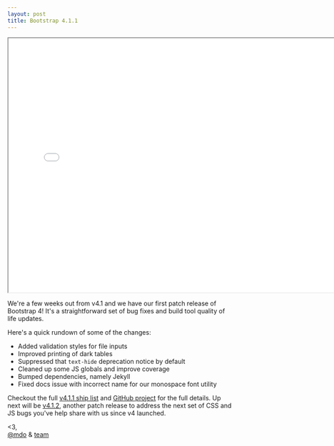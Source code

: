 ```yaml
---
layout: post
title: Bootstrap 4.1.1
---
```


<div class="embed-responsive embed-responsive-16by9">
  <iframe class="embed-responsive-item" src="//www.youtube.com/embed/9jNt7ZGCW-o?rel=0" width="760" height="570" allowfullscreen></iframe>
</div>

We're a few weeks out from v4.1 and we have our first patch release of Bootstrap 4! It's a straightforward set of bug fixes and build tool quality of life updates.

Here's a quick rundown of some of the changes:

- Added validation styles for file inputs
- Improved printing of dark tables
- Suppressed that `text-hide` deprecation notice by default
- Cleaned up some JS globals and improve coverage
- Bumped dependencies, namely Jekyll
- Fixed docs issue with incorrect name for our monospace font utility

Checkout the full [v4.1.1 ship list](https://github.com/twbs/bootstrap/issues/25971) and [GitHub project](https://github.com/twbs/bootstrap/projects/13) for the full details. Up next will be [v4.1.2](https://github.com/twbs/bootstrap/projects/14), another patch release to address the next set of CSS and JS bugs you've help share with us since v4 launched.

<3,<br>
[@mdo](https://twitter.com/mdo) & [team](https://github.com/twbs)
